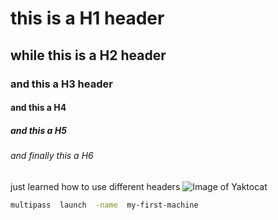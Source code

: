 # this is a H1  header
## while this is a H2 header
### and this a H3 header
#### and this a H4
##### and this a H5 
###### and finally this a H6
just learned how to use different headers
![Image of Yaktocat](https://octodex.github.com/images/yaktocat.png)
```bash
multipass  launch  -name  my-first-machine
```
